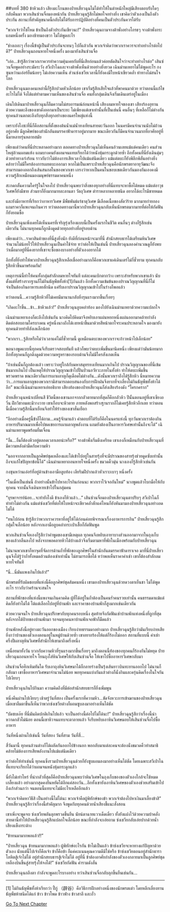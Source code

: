 ##บทที่ 380 ข้าหิวแล้ว
เสียงตะโกนของป๋ายเสี่ยวฉุนไม่ได้ทำให้ในตำหนักใหญ่มีเสียงตอบรับใดๆ กลับคืนมา พวกเสินซ่วนจื่อมองหน้ากัน ป๋ายเสี่ยวฉุนรู้สึกไม่พอใจอย่างยิ่ง เขาคิดว่าตัวเองเป็นถึงตัวประกัน สถานะที่สำคัญขนาดนี้กลับไม่ได้รับการปฏิบัติอย่างที่คนเป็นตัวประกันควรได้รับ

“พวกเจ้าว่าใช่ไหม ข้าเป็นถึงตัวประกันเชียวนะ!” ป๋ายเสี่ยวฉุนถามจางต้าพั่งอย่างโกรธๆ จางต้าพั่งกระแอมหนึ่งครั้ง มองซ้ายมองขวา ไม่ได้พูดอะไร

“ช่างเถอะๆ เรื่องนี้ข้าผู้เป็นตัวประกันจะทนๆ ไปก็แล้วกัน พวกเจ้าคิดว่าพวกเราควรจะทำอย่างไรต่อไปดี?” ป๋ายเสี่ยวฉุนถอนหายใจหนึ่งครั้ง มองมายังเสินซ่วนจื่อ

“เอ่อ...ข้ารู้สึกว่าพวกเราควรทำความคุ้นเคยกับที่นี่เสียก่อนแล้วค่อยตัดสินใจว่าจะทำอย่างไรต่อ” เสินซ่วนจื่อพูดอย่างระมัดระวัง สวีเป่าไฉและจางต้าพั่งเห็นด้วยอย่างยิ่งยวด เฉินม่านเหยาไม่ได้พูดอะไร กงซุนหว่านเอ๋อร์ยิ้มน้อยๆ ไม่เอ่ยความเห็น ส่วนซ่งเชวียเวลานี้ก็ยังคงมีใบหน้าเขียวคล้ำ ท่าทางไม่สนใจโลก

ป๋ายเสี่ยวฉุนมองคนเหล่านี้ก็รู้สึกปวดหัวเล็กน้อย เขาเริ่มรู้สึกเสียใจแล้วที่พาคนมาด้วย ทว่าตอนนี้แก้ไขอะไรไม่ได้ จึงได้แต่ทำตามความเห็นของเสินซ่วนจื่อ คนทั้งกลุ่มเดินจึงเริ่มเดินเตร่อยู่ในเมือง

เดินไปเดินมาป๋ายเสี่ยวฉุนก็ลืมความไม่สบอารมณ์ก่อนหน้านี้ เสียงลมหายใจของเขา เสียงร้องอุทานด้วยความตะลึงของเขาดังออกมาเป็นระยะ ไม่เพียงแต่เขาเท่านั้นที่เป็นเช่นนี้ คนอื่นๆ ที่เหลือก็ไม่ต่างกัน ทุกคนล้วนตกตะลึงกับทุกสิ่งทุกอย่างของนครใหญ่แห่งนี้

เพราะยังไงซะที่นี่ก็คือสถานที่ตั้งของต้นน้ำแม่น้ำทงเทียนสายตะวันออก ในนครมีคนจำนวนนับไม่ถ้วนอยู่อาศัย มีลูกศิษย์ของสำนักอันตมรรคาฟ้าดาราอยู่มากมาย ขณะเดียวกันก็มีคนจำนวนมากที่อาศัยอยู่ที่นี่มาหลายรุ่นหลายสมัย

เพียงแต่ว่าคนที่นี่ประหลาดอย่างมาก ตลอดทางป๋ายเสี่ยวฉุนไม่เห็นคนอ้วนเลยแม้แต่คนเดียว คนส่วนใหญ่ล้วนผอมแห้ง แถมบางคนยังผอมจนแทบเรียกได้ว่าหนังหุ้มกระดูกด้วยซ้ำ อีกทั้งคนที่นี่ยังเดินดุ่มๆ ด้วยท่าทางเร่งร้อน ราวกับว่าไม่ต้องการเสียเวลาไปแม้แต่นิดเดียว แม้แต่ตบะก็ยังพิลึกพิลั่นอย่างยิ่ง คล้ายว่าไม่มีใครต้องการเผยตบะออกมา หากไม่เป็นเพราะป๋ายเสี่ยวฉุนคือนักพรตยาอายุวัฒนะจึงสามารถมองออกถึงเส้นสนกลในของพวกเขา เกรงว่าหากเป็นคนในขอบเขตเดียวกันมองกันเองคงมีความรู้สึกเหมือนมองมนุษย์ธรรมดาคนหนึ่ง

สะกดกลั้นความใคร่รู้ในใจลงไป ป๋ายเสี่ยวฉุนพบว่าสิ่งของทุกอย่างที่นี่แทบจะหาซื้อได้หมด แม้แต่อาวุธวิเศษก็ยังมีขาย ส่วนยาก็ยิ่งมากมายละลานตา วัตถุวิเศษ ตำราหลากหลายชนิด อยากได้อะไรมีขายหมด

และยังมีอาหารที่เรียกว่าอาหารวิเศษ มีพืชพันธ์แร่ธาตุวิเศษ มีเลือดเนื้อของสัตว์ร้าย มากมายก่ายกอง แถมราคาก็แพงจนเกินควร ทว่าตลอดทางมานี้พวกป๋ายเสี่ยวฉุนกลับเห็นนักพรตมากมายที่ต่อให้กัดฟันก็ยังยอมซื้อ

ป๋ายเสี่ยวฉุนเพิ่งเคยได้เห็นนครที่เจริญรุ่งเรืองแบบนี้เป็นครั้งแรกในชีวิต คนอื่นๆ ต่างก็รู้สึกเช่นเดียวกัน ไม่นานทุกคนก็ถูกดึงดูดด้วยทุกอย่างที่อยู่รอบด้าน

เพียงแต่ว่า...ราคาสินค้าของที่นี่สูงยิ่งนัก ยังดีที่ก่อนหน้าจะมาที่นี่ สำนักสยบธารได้เตรียมหินวิเศษจำนวนไม่น้อยไว้ให้ป๋ายเสี่ยวฉุนเป็นค่าใช้จ่าย ทว่าต่อให้เป็นเช่นนี้ ป๋ายเสี่ยวฉุนลองคำนวณดูก็ยังพบว่าเมื่อมาอยู่ที่นี่คงยากที่เขาจะซื้อของบางอย่างที่ตัวเองอยากได้

อีกทั้งที่ยิ่งทำให้พวกป๋ายเสี่ยวฉุนรู้สึกเหลือเชื่ออย่างมากก็คือพวกเขาแค่เดินเตร่ไม่กี่ชั่วยาม ทุกคนกลับรู้สึกหิวขึ้นมาพร้อมกัน!

เหตุการณ์นี้ทำให้คนทั้งกลุ่มสำลักลมหายใจทันที แต่ละคนเบิกตากว้าง เพราะสำหรับพวกเขาแล้ว นับตั้งแต่ที่สร้างรากฐานก็ไม่กินธัญพืชทั้งห้า[1]กันแล้ว อีกทั้งความเข้มข้นของปราณวิญญาณที่นี่ก็ไม่จำเป็นต้องกินอาหารเลยสักนิด แค่รับเอาปราณวิญญาณเข้าไปในร่างก็พอแล้ว

ทว่าตอนนี้...ความรู้สึกหิวที่ไม่เคยมีมานานกลับยิ่งรุนแรงมากขึ้นเรื่อยๆ

“เกิดอะไรขึ้น...ข้า...ข้าหิวแล้ว!” ป๋ายเสี่ยวฉุนลูบคลำท้อง มองไปยังเฉินม่านเหยาด้วยความแปลกใจ

เฉินม่านเหยาเองก็ตะลึงไปเช่นกัน นางคิดไปคิดมาจึงหยิบเอาแผ่นหยกหนึ่งแผ่นออกมาคล้ายกำลังติดต่อสอบถามใครบางคน ครู่หนึ่งนางถึงได้เงยหน้าขึ้นมาด้วยสีหน้าตกใจระคนประหลาดใจ มองมายังทุกคนด้วยท่าทีลังเลเล็กน้อย

“พวกเรา...รู้สึกหรือไม่ว่าเวลาแค่ไม่กี่ชั่วยามนี้ ดูเหมือนตบะของพวกเราจะก้าวหน้าไปเล็กน้อย”

พอนางพูดแบบนี้ทุกคนจึงรีบตรวจสอบทันที แล้วก็พบว่าตบะเพิ่มขึ้นมานิดหนึ่ง เพียงแต่ว่ามันน้อยมาก อีกทั้งทุกคนก็ถูกดึงดูดด้วยความหรูหราของรอบด้านจึงไม่มีใครสังเกตเห็น

“ถ้าเช่นนั้นก็ถูกต้องแล้ว เพราะว่าอยู่ใกล้กับมหาสมุทรทงเทียนมากเกินไป ปราณวิญญาณของที่นี่เข้มข้นมากเกินไป เป็นเหตุให้ปราณวิญญาณเข้าไปปั่นป่วนอวัยวะภายในทั้งห้า ทำให้ตบะเพิ่มขึ้นพรวดพราด ขณะเดียวกันการเผาผลาญก็ดุเดือดไม่ต่างกัน...ดังนั้นพวกเราถึงได้รู้สึกหิว นี่หมายความว่า...การเผาผลาญของพวกเรามิสามารถตอบสนองกับการฝึกฝนจึงยากที่จะเลี่ยงไม่กินธัญพืชทั้งห้าได้อีก” ขณะที่เฉินม่านเหยาเอ่ยอธิบาย เสียงท้องของป๋ายเสี่ยวฉุนก็ส่งเสียงร้องดัง “โครกคราก”

ป๋ายเสี่ยวฉุนหน้าเปลี่ยนสี ชีวิตนี้ของเขานอกจากกลัวตายมากที่สุดก็คือกลัวหิว ปีนั้นตอนอยู่ที่เขาเซียงอวิ๋น ฝึกวิชาอมตะมิวางวาย เขาเกือบจะหิวตาย ภายหลังพอสร้างฐานรากก็ไม่เคยรู้สึกหิวอีกเลย ทว่าตอนนี้เมื่อความรู้สึกนี้มาเยือนจึงทำให้ร่างของเขาสั่นเยือก

“อีกอย่างเมื่อครู่นี้ข้าก็ได้ถาม...คนรู้จักมาแล้ว คำตอบที่ได้รับก็คือในนครแห่งนี้ ทุกวันพวกเราต้องกินอาหารปริมาณมากเพื่อไปชดเชยการเผาผลาญพลังงาน แถมยังต้องเป็นอาหารวิเศษเท่านั้นถึงจะได้” เฉินม่านเหยาพูดพร้อมยิ้มเจื่อน

“งั้น...งั้นก็ต้องหิวอยู่ตลอดเวลาเลยน่ะหรือ?” จางต้าพั่งเริ่มตึงเครียด เขาเองก็เหมือนกับป๋ายเสี่ยวฉุนที่มีความหลังดำมืดกับความหิว

“นอกจากกลายเป็นลูกศิษย์ชุดเหลืองและได้เข้าไปอยู่ในสายรุ้งที่จะมีปราณของสายรุ้งช่วยดูดซับเท่านั้น ถึงจะแก้ไขปัญหาข้อนี้ได้” เฉินม่านเหยาถอนหายใจหนึ่งครั้ง ขมวดคิ้วมุ่น นางเองก็รู้สึกหิวเช่นกัน

กงซุนหว่านเอ๋อร์ที่อยู่ด้านข้างเอามือลูบท้อง เลียริมฝีปากแล้วหัวเราะเบาๆ หนึ่งครั้ง

“ในเมื่อเป็นเช่นนี้ ถ้าอย่างนั้นข้าไปหาอะไรกินก่อนนะ พวกเราไว้เจอกันใหม่” นางพูดแล้วโบกมือให้กับทุกคน จากนั้นจึงเดินหายเข้าไปในกลุ่มคน

“บุรพาจารย์น้อย...จะทำยังไงดี ข้าเองก็หิวแล้ว...” เสินซ่วนจื่อมองป๋ายเสี่ยวฉุนตาปริบๆ สวีเป่าไฉก็ทำท่าไม่ต่างกัน แม้แต่ซ่งเชวียที่ต่อให้ใบหน้าจะเขียวคล้ำสักแค่ไหนก็ยังหันมามองป๋ายเสี่ยวฉุนอย่างอดไม่ได้

“ทนไปก่อน ข้ารู้สึกว่าพวกเราควรหาที่อยู่ให้ได้ก่อนค่อยพิจารณาเรื่องอาหารการกิน” ป๋ายเสี่ยวฉุนรู้สึกกลุ้มใจเล็กน้อย หลังจากเอามือลูบคลำกระเป๋าเสื้อก็กัดฟันพูด

พวกเสินซ่วนจื่อเองก็รู้สึกว่าคำพูดของเขามีเหตุผล ทุกคนจึงหยิบเอายาบางส่วนออกมาจากในถุงเก็บของแล้วกลืนลงไป หลังจากพอคลายหิวได้บ้างแล้วจึงเริ่มตามหาที่พักในเมืองพร้อมกับป๋ายเสี่ยวฉุน

ไม่นานพวกเขาก็หาจุดที่จัดการด้านถ้ำที่พักของลูกศิษย์ในสำนักอันตมรรคาฟ้าดาราเจอ มาที่นี่ป๋ายเสี่ยวฉุนจึงได้รู้ว่าถ้ำทั้งหมดล้วนต้องเช่าเท่านั้น ไม่สามารถซื้อได้ ทว่าพอเห็นราคาค่าเช่า เขาก็ต้องสำลักลมหายใจทันที

“นี่...นี่มันแพงเกินไปแล้ว!”

นักพรตที่รับผิดชอบที่แห่งนี้คือลูกศิษย์ชุดส้มคนหนึ่ง เขามองป๋ายเสี่ยวฉุนด้วยดวงตาเย็นชา ไม่ได้พูดอะไร ราวกับว่าคร้านจะสนใจ

สถานที่พักของที่แห่งนี้แพงจนเกินคาดคิด ผู้ที่ได้อยู่ในถ้ำต้องเป็นคนร่ำคนรวยเท่านั้น คนธรรมดาแม้แต่คิดก็ยังทำไม่ได้ ได้แต่เลือกไปอยู่ที่บ้านพัก และราคาของบ้านพักก็สูงมากเช่นเดียวกัน

ด้วยความจนใจ ป๋ายเสี่ยวฉุนปรึกษากับทุกคนรอบหนึ่ง สุดท้ายจึงกัดฟันเช่าบ้านพักแห่งหนึ่งที่ถูกที่สุด หลังจากได้ป้ายของบ้านพักมา รอจนทุกคนหาบ้านพักเจอฟ้าก็มืดแล้ว

บ้านพักหลังนี้อยู่ทางตะวันออกของเมือง เรียบง่ายธรรมดาอย่างมาก ป๋ายเสี่ยวฉุนรู้สึกว่ามันเรียบง่ายเสียยิ่งกว่าบ้านของตัวเองตอนอยู่ในหมู่บ้านด้วยซ้ำ เขาอยากร้องไห้แต่ก็ร้องไม่ออก สถานที่แบบนี้ ค่าเช่าครึ่งปีผลาญหินวิเศษที่สำนักให้เขามาถึงครึ่งหนึ่ง

เหนื่อยมาทั้งวัน บวกกับความหิวที่รุนแรงมากขึ้นเรื่อยๆ มาถึงตอนนี้ท้องของทุกคนก็ร้องกันไม่หยุด ป๋ายเสี่ยวฉุนถอนหายใจ โยนถุงใส่หินวิเศษให้กับเสินซ่วนจื่อ ให้เขาไปซื้ออาหารวิเศษกลับมา

เสินซ่วนจื่อฮึกเหิมทันใด รับเอาถุงหินวิเศษมาได้ก็กลายร่างเป็นรุ้งเส้นยาวบินทะยานออกไป ไม่นานก็กลับมา เขาซื้ออาหารวิเศษมาจำนวนไม่น้อย พอทุกคนแบ่งกันแล้วต่างก็นั่งกินและครุ่นคิดเรื่องในใจกันไปเงียบๆ

ป๋ายเสี่ยวฉุนกินไปกินมา ความคิดถึงที่มีต่อสำนักสยบธารก็ยิ่งเพิ่มพูน

หนึ่งคืนผ่านไปเงียบๆ เช้าตรู่วันที่สอง เป็นครั้งแรกที่ความหิว...ขัดจังหวะการเข้าฌานของป๋ายเสี่ยวฉุน เมื่อเขาลืมตาขึ้นก็เห็นว่าพวกซ่งเชวียต่างก็ผอมซูบลงมาอย่างเห็นได้ชัด

“บัดซบเอ๊ย ที่นี่มันผิดปกติเกินไปแล้ว จะเป็นอย่างนี้ต่อไปไม่ได้นะ!” ป๋ายเสี่ยวฉุนรู้สึกว่าเรื่องนี้น่าหวาดกลัวไม่น้อย ตอนนี้เขาหิวจนแทบจะตาลายแล้ว จึงรีบหยิบเอาหินวิเศษมอบให้เสินซ่วนจื่อไปซื้ออาหาร

วันที่หนึ่งผ่านไปเช่นนี้ วันที่สอง วันที่สาม วันที่สี่...

สี่วันมานี้ ทุกคนล้วนต่างก็ได้ผลัดกันออกไปข้างนอก พอกลับมาแต่ละคนจะต้องนั่งขมวดคิ้วทำสมาธิ คล้ายไม่ต้องการเสียพลังงานไปแม้แต่นิดเดียว

ทว่าต่อให้ทำเช่นนี้ ทุกคนซึ่งรวมป๋ายเสี่ยวฉุนด้วยก็ยังซูบผอมลงมาอย่างเห็นได้ชัด โดยเฉพาะสวีเป่าไฉที่แทบจะเรียกได้ว่าผอมจนหนังหุ้มกระดูกแล้ว

นี่ยังไม่เท่าไหร่ ที่น่ากลัวที่สุดก็คือป๋ายเสี่ยวฉุนพบว่าหินวิเศษในถุงเก็บของของตัวเองใกล้จะใช้หมดเกลี้ยงแล้ว อย่างมากสุดคงยืนหยัดได้อีกแค่สองวัน...อีกทั้งเขายังเอาหินวิเศษของตัวเองช่วยเสริมเข้าไปถึงเก้าส่วนกว่า จนตอนนี้แทบจะไม่มีอะไรเหลืออีกแล้ว

“พวกเจ้าคิดหาวิธีสิ เป็นอย่างนี้ไม่ได้นะ พวกเจ้าคือผู้พิทักษ์ของข้า พวกเจ้าต้องไปหาเงินมาเลี้ยงข้าสิ” ป๋ายเสี่ยวฉุนรู้สึกว่าเรื่องนี้สำคัญมาก จึงพูดกับทุกคนด้วยน้ำเสียงชี้แนะสั่งสอน

เขาเพิ่งจะพูดจบ ซ่งเชวียพลันลุกพรวดขึ้นยืน นัยน์ตาฉายแววเด็ดเดี่ยว ทั้งยังแฝงไว้ด้วยความบ้าคลั่ง สายตานี้ทำให้ป๋ายเสี่ยวฉุนรู้สึกแปลกใจเล็กน้อย ขณะที่กำลังจะเอ่ยถาม ซ่งเชวียกลับเอ่ยปากด้วยน้ำเสียงแข็งกระด้าง

“ข้าทนมามากพอแล้ว!!”

“ป๋ายเสี่ยวฉุน ข้าทนมามากพอแล้ว ผู้พิทักษ์อะไรกัน ข้าไม่เป็นแล้ว ข้าซ่งเชวียจะหาทางแก้ปัญหาด้วยตัวเอง นับแต่นี้ไปเจ้าก็คือเจ้า ข้าก็คือข้า ก็แค่คะแนนคุณความดีมิใช่หรือ ข้าซ่งเชวียตอนอยู่สำนักธาราโลหิตสู้เจ้าไม่ได้ อยู่สำนักสยบธารสู้เจ้าไม่ได้ อยู่ที่นี่ ข้าต้องอาศัยกำลังของตัวเองกลายมาเป็นลูกศิษย์ชุดเหลืองบินขึ้นสู่สายรุ้งให้จงได้!” ซ่งเชวียกัดฟัน คำรามดังลั่น

ป๋ายเสี่ยวฉุนถลึงตา กำลังจะพูดอะไรบางอย่าง ทว่าเสินซ่วนจื่อกลับลุกขึ้นยืนเช่นกัน...

------

[1] ไม่กินธัญพืชทั้งห้าเรียกว่า ปี้กู่ （辟谷）คือวิธีการฝึกอย่างหนึ่งของนักพรตเต๋า โดยหลีกเลี่ยงทานธัญพืชห้าชนิดได้แก่ ข้าว ข้าวโพด ข้าวฟ่าง ข้าวสาลี และถั่ว


[Go To Next Chapter]( ./3.md)